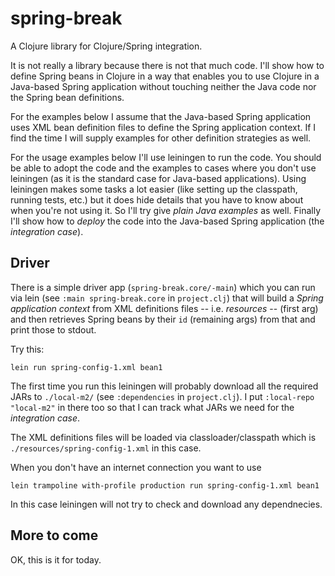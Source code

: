 # spring-break

A Clojure library for Clojure/Spring integration.

It is not really a library because there is not that much code. I'll
show how to define Spring beans in Clojure in a way that enables you
to use Clojure in a Java-based Spring application without touching
neither the Java code nor the Spring bean definitions.

For the examples below I assume that the Java-based Spring application
uses XML bean definition files to define the Spring application
context. If I find the time I will supply examples for other
definition strategies as well.

For the usage examples below I'll use leiningen to run the code. You
should be able to adopt the code and the examples to cases where you
don't use leiningen (as it is the standard case for Java-based
applications). Using leiningen makes some tasks a lot easier (like
setting up the classpath, running tests, etc.) but it does hide
details that you have to know about when you're not using it. So I'll
try give *plain Java examples* as well. Finally I'll show how to
*deploy* the code into the Java-based Spring application (the
*integration case*).

## Driver 

There is a simple driver app (```spring-break.core/-main```) which you
can run via lein (see ```:main spring-break.core``` in
```project.clj```) that will build a *Spring application context* from
XML definitions files -- i.e. *resources* -- (first arg) and then
retrieves Spring beans by their ```id``` (remaining args) from that
and print those to stdout.

Try this:

    lein run spring-config-1.xml bean1

The first time you run this leiningen will probably download all the
required JARs to ```./local-m2/``` (see ```:dependencies``` in
```project.clj```). I put ```:local-repo "local-m2"``` in there too so
that I can track what JARs we need for the *integration case*.

The XML definitions files will be loaded via classloader/classpath
which is ```./resources/spring-config-1.xml``` in this case.

When you don't have an internet connection you want to use

	lein trampoline with-profile production run spring-config-1.xml bean1

In this case leiningen will not try to check and download any
dependnecies.

## More to come

OK, this is it for today. 
